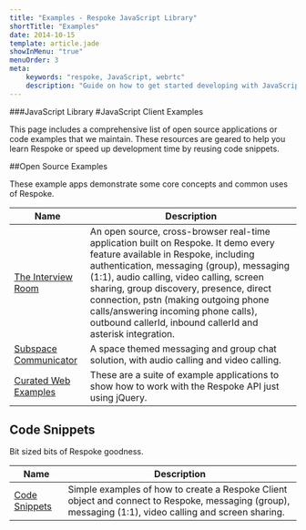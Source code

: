 ```yaml
---
title: "Examples - Respoke JavaScript Library"
shortTitle: "Examples"
date: 2014-10-15
template: article.jade
showInMenu: "true"
menuOrder: 3
meta:
    keywords: "respoke, JavaScript, webrtc"
    description: "Guide on how to get started developing with JavaScript and Respoke."
---
```


###JavaScript Library
#JavaScript Client Examples

This page includes a comprehensive list of open source applications or code examples that we maintain. These resources are geared to help you learn Respoke or speed up development time by reusing code snippets.

##Open Source Examples

These example apps demonstrate some core concepts and common uses of Respoke.

Name 			| Description 
------------ 	| -------------
[The Interview Room](https://github.com/respoke/the-interview-backbone) | An open source, cross-browser real-time application built on Respoke. It demo every feature available in Respoke, including authentication, messaging (group), messaging (1:1), audio calling, video calling, screen sharing, group discovery, presence, direct connection, pstn (making outgoing phone calls/answering incoming phone calls), outbound callerId, inbound callerId and asterisk integration.
[Subspace Communicator](https://github.com/respoke/subspace-communicator) | A space themed messaging and group chat solution, with audio calling and video calling.
[Curated Web Examples](https://github.com/respoke/web-examples) | These are a suite of example applications to show how to work with the Respoke API just using jQuery.

## Code Snippets

Bit sized bits of Respoke goodness.

Name 			| Description 
------------ 	| -------------
[Code Snippets](https://github.com/ktyacke/respoke-webrtc-preso) | Simple examples of how to create a Respoke Client object and connect to Respoke, messaging (group), messaging (1:1), video calling and screen sharing.
